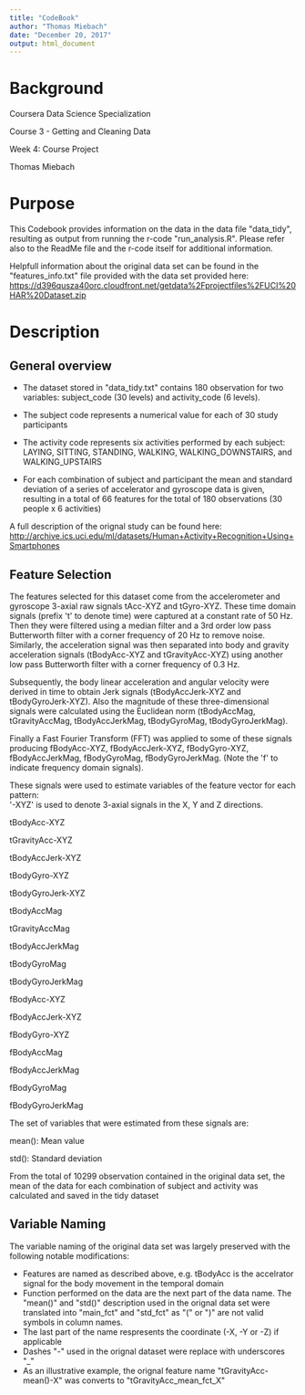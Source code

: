 ```yaml
---
title: "CodeBook"
author: "Thomas Miebach"
date: "December 20, 2017"
output: html_document
---
```


# Background
Coursera Data Science Specialization

Course 3 - Getting and Cleaning Data

Week 4: Course Project

Thomas Miebach

# Purpose
This Codebook provides information on the data in the data file "data_tidy", resulting as output from running the r-code "run_analysis.R". Please refer also to the ReadMe file and the r-code itself for additional information. 

Helpfull information about the original data set can be found in the "features_info.txt" file provided with the data set provided here: https://d396qusza40orc.cloudfront.net/getdata%2Fprojectfiles%2FUCI%20HAR%20Dataset.zip 

# Description

## General overview
* The dataset stored in "data_tidy.txt" contains 180 observation for two variables:  subject_code (30 levels) and activity_code (6 levels). 

* The subject code represents a numerical value for each of 30 study participants

* The activity code represents six activities performed by each subject: LAYING, SITTING, STANDING, WALKING, WALKING_DOWNSTAIRS, and WALKING_UPSTAIRS

* For each combination of subject and participant the mean and standard deviation of a series of accelerator and gyroscope data is given, resulting in a total of 66 features for the total of 180 observations (30 people x 6 activities)  

A full description of the orignal study can be found here:
http://archive.ics.uci.edu/ml/datasets/Human+Activity+Recognition+Using+Smartphones 

## Feature Selection 
The features selected for this dataset come from the accelerometer and gyroscope 3-axial raw signals tAcc-XYZ and tGyro-XYZ. These time domain signals (prefix 't' to denote time) were captured at a constant rate of 50 Hz. Then they were filtered using a median filter and a 3rd order low pass Butterworth filter with a corner frequency of 20 Hz to remove noise. Similarly, the acceleration signal was then separated into body and gravity acceleration signals (tBodyAcc-XYZ and tGravityAcc-XYZ) using another low pass Butterworth filter with a corner frequency of 0.3 Hz. 

Subsequently, the body linear acceleration and angular velocity were derived in time to obtain Jerk signals (tBodyAccJerk-XYZ and tBodyGyroJerk-XYZ). Also the magnitude of these three-dimensional signals were calculated using the Euclidean norm (tBodyAccMag, tGravityAccMag, tBodyAccJerkMag, tBodyGyroMag, tBodyGyroJerkMag). 

Finally a Fast Fourier Transform (FFT) was applied to some of these signals producing fBodyAcc-XYZ, fBodyAccJerk-XYZ, fBodyGyro-XYZ, fBodyAccJerkMag, fBodyGyroMag, fBodyGyroJerkMag. (Note the 'f' to indicate frequency domain signals). 

These signals were used to estimate variables of the feature vector for each pattern:  
'-XYZ' is used to denote 3-axial signals in the X, Y and Z directions.

tBodyAcc-XYZ

tGravityAcc-XYZ

tBodyAccJerk-XYZ

tBodyGyro-XYZ

tBodyGyroJerk-XYZ

tBodyAccMag

tGravityAccMag

tBodyAccJerkMag

tBodyGyroMag

tBodyGyroJerkMag

fBodyAcc-XYZ

fBodyAccJerk-XYZ

fBodyGyro-XYZ

fBodyAccMag

fBodyAccJerkMag

fBodyGyroMag

fBodyGyroJerkMag

The set of variables that were estimated from these signals are: 

mean(): Mean value

std(): Standard deviation

From the total of 10299 observation contained in the original data set, the mean of the data for each combination of subject and activity was calculated and saved in the tidy dataset

## Variable Naming
The variable naming of the original data set was largely preserved with the following notable modifications:

* Features are named as described above, e.g. tBodyAcc is the accelrator signal for the body movement in the temporal domain
* Function performed on the data are the next part of the data name. The "mean()" and "std()" description used in the orignal data set were translated into "main_fct" and "std_fct" as "(" or ")" are not valid symbols in column names.
* The last part of the name respresents the coordinate (-X, -Y  or -Z) if applicable
* Dashes "-" used in the orignal dataset were replace with underscores "_"
* As an illustrative example, the orignal feature name "tGravityAcc-mean()-X" was converts to "tGravityAcc_mean_fct_X"
